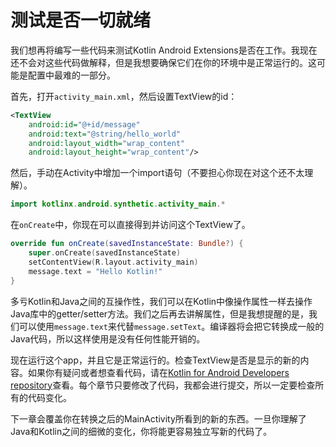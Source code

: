 # 测试是否一切就绪

我们想再将编写一些代码来测试Kotlin Android Extensions是否在工作。我现在还不会对这些代码做解释，但是我想要确保它们在你的环境中是正常运行的。这可能是配置中最难的一部分。

首先，打开`activity_main.xml`，然后设置TextView的id：
```xml
<TextView
    android:id="@+id/message"
    android:text="@string/hello_world"
    android:layout_width="wrap_content"
    android:layout_height="wrap_content"/>
```

然后，手动在Activity中增加一个import语句（不要担心你现在对这个还不太理解）。

```kotlin
import kotlinx.android.synthetic.activity_main.*
```

在`onCreate`中，你现在可以直接得到并访问这个TextView了。

```kotlin
override fun onCreate(savedInstanceState: Bundle?) {
    super.onCreate(savedInstanceState)
    setContentView(R.layout.activity_main)
    message.text = "Hello Kotlin!"
}
```

多亏Kotlin和Java之间的互操作性，我们可以在Kotlin中像操作属性一样去操作Java库中的getter/setter方法。我们之后再去讲解属性，但是我想提醒的是，我们可以使用`message.text`来代替`message.setText`。编译器将会把它转换成一般的Java代码，所以这样使用是没有任何性能开销的。

现在运行这个app，并且它是正常运行的。检查TextView是否是显示的新的内容。如果你有疑问或者想查看代码，请在[Kotlin for Android Developers repository]查看。每个章节只要修改了代码，我都会进行提交，所以一定要检查所有的代码变化。

下一章会覆盖你在转换之后的MainActivity所看到的新的东西。一旦你理解了Java和Kotlin之间的细微的变化，你将能更容易独立写新的代码了。


[Kotlin for Android Developers repository]: https://github.com/antoniolg/Kotlin-for-Android-Developers



